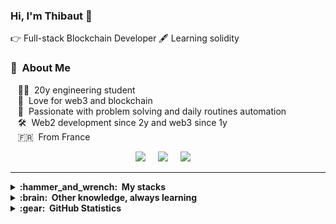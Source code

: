 ### Hi, I'm Thibaut 👋
👉 Full-stack Blockchain Developer
🖋️ Learning solidity
### :space_invader: &nbsp;About Me

&nbsp;&nbsp;&nbsp;:technologist: &nbsp;20y engineering student \
&nbsp;&nbsp;&nbsp;:seedling: &nbsp;Love for web3 and blockchain\
&nbsp;&nbsp;&nbsp;:heartbeat: &nbsp;Passionate with problem solving and daily routines automation\
&nbsp;&nbsp;&nbsp;:hammer_and_wrench: &nbsp;Web2 development since 2y and web3 since 1y\
&nbsp;&nbsp;&nbsp;🇫🇷 &nbsp;From France 

<p align="center">
  <a href="mailto:thibaut.lehmann@hotmail.com?subject=Bonjour%20Thibaut%20Lehmann"><img src="https://img.shields.io/badge/gmail-%23D14836.svg?&style=for-the-badge&logo=gmail&logoColor=white" /></a>&nbsp;&nbsp;&nbsp;&nbsp;
  <a href="https://www.linkedin.com/in/thibaut-lehmann/"><img src="https://img.shields.io/badge/linkedin-%230077B5.svg?&style=for-the-badge&logo=linkedin&logoColor=white" /></a>&nbsp;&nbsp;&nbsp;&nbsp;
  <a href="https://twitter.com/thib_web3"><img src="https://img.shields.io/badge/twitter-%231DA1F2.svg?&style=for-the-badge&logo=twitter&logoColor=white" /></a>&nbsp;&nbsp;&nbsp;&nbsp;
</p>
<hr/>

<details>
  <summary><b>:hammer_and_wrench: &nbsp;My stacks</b></summary>

&nbsp;&nbsp;&nbsp;Solidity • HardHat • IPFS • ethers.js
   <br/> <br/>
&nbsp;&nbsp;&nbsp;web3.js • NextJs • TypeScript • JavaScript
   <br/> <br/>
&nbsp;&nbsp;&nbsp;React / React native • NodeJs • Git • Figma

</details>


<details>
  <summary><b>:brain: &nbsp;Other knowledge, always learning</b></summary>

&nbsp;&nbsp;&nbsp;Project managment • Entrepreneurship
   <br/> <br/>
&nbsp;&nbsp;&nbsp;Communication • Creativity
  <br/> <br/>
&nbsp;&nbsp;&nbsp;Gym • Basketball
</details>

<details>
  <summary><b>:gear: &nbsp;GitHub Statistics</b></summary>
  <br/>
    <p align="center">
        <img height="137px" src="https://github-readme-streak-stats.herokuapp.com/?user=thib-web3&theme=nightowl&count_private=true" />
    </p>
    <p align="center">
        <img height="137px" src="https://github-readme-stats.vercel.app/api?username=thib-web3&hide_title=true&show_icons=true&include_all_commits=true&count_private=true&line_height=21&theme=nightowl" /> 
    </p>
</details
